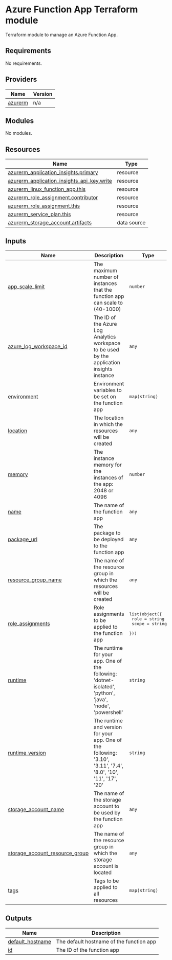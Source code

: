 # Azure Function App Terraform module

Terraform module to manage an Azure Function App.
<!-- BEGIN_TF_DOCS -->
## Requirements

No requirements.

## Providers

| Name | Version |
|------|---------|
| <a name="provider_azurerm"></a> [azurerm](#provider\_azurerm) | n/a |

## Modules

No modules.

## Resources

| Name | Type |
|------|------|
| [azurerm_application_insights.primary](https://registry.terraform.io/providers/hashicorp/azurerm/latest/docs/resources/application_insights) | resource |
| [azurerm_application_insights_api_key.write](https://registry.terraform.io/providers/hashicorp/azurerm/latest/docs/resources/application_insights_api_key) | resource |
| [azurerm_linux_function_app.this](https://registry.terraform.io/providers/hashicorp/azurerm/latest/docs/resources/linux_function_app) | resource |
| [azurerm_role_assignment.contributor](https://registry.terraform.io/providers/hashicorp/azurerm/latest/docs/resources/role_assignment) | resource |
| [azurerm_role_assignment.this](https://registry.terraform.io/providers/hashicorp/azurerm/latest/docs/resources/role_assignment) | resource |
| [azurerm_service_plan.this](https://registry.terraform.io/providers/hashicorp/azurerm/latest/docs/resources/service_plan) | resource |
| [azurerm_storage_account.artifacts](https://registry.terraform.io/providers/hashicorp/azurerm/latest/docs/data-sources/storage_account) | data source |

## Inputs

| Name | Description | Type | Default | Required |
|------|-------------|------|---------|:--------:|
| <a name="input_app_scale_limit"></a> [app\_scale\_limit](#input\_app\_scale\_limit) | The maximum number of instances that the function app can scale to (40-1000) | `number` | `100` | no |
| <a name="input_azure_log_workspace_id"></a> [azure\_log\_workspace\_id](#input\_azure\_log\_workspace\_id) | The ID of the Azure Log Analytics workspace to be used by the application insights instance | `any` | n/a | yes |
| <a name="input_environment"></a> [environment](#input\_environment) | Environment variables to be set on the function app | `map(string)` | `{}` | no |
| <a name="input_location"></a> [location](#input\_location) | The location in which the resources will be created | `any` | n/a | yes |
| <a name="input_memory"></a> [memory](#input\_memory) | The instance memory for the instances of the app: 2048 or 4096 | `number` | `2048` | no |
| <a name="input_name"></a> [name](#input\_name) | The name of the function app | `any` | n/a | yes |
| <a name="input_package_url"></a> [package\_url](#input\_package\_url) | The package to be deployed to the function app | `any` | n/a | yes |
| <a name="input_resource_group_name"></a> [resource\_group\_name](#input\_resource\_group\_name) | The name of the resource group in which the resources will be created | `any` | n/a | yes |
| <a name="input_role_assignments"></a> [role\_assignments](#input\_role\_assignments) | Role assignments to be applied to the function app | <pre>list(object({<br/>    role  = string<br/>    scope = string<br/>  }))</pre> | `[]` | no |
| <a name="input_runtime"></a> [runtime](#input\_runtime) | The runtime for your app. One of the following: 'dotnet-isolated', 'python', 'java', 'node', 'powershell' | `string` | `"node"` | no |
| <a name="input_runtime_version"></a> [runtime\_version](#input\_runtime\_version) | The runtime and version for your app. One of the following: '3.10', '3.11', '7.4', '8.0', '10', '11', '17', '20' | `string` | `"20"` | no |
| <a name="input_storage_account_name"></a> [storage\_account\_name](#input\_storage\_account\_name) | The name of the storage account to be used by the function app | `any` | n/a | yes |
| <a name="input_storage_account_resource_group"></a> [storage\_account\_resource\_group](#input\_storage\_account\_resource\_group) | The name of the resource group in which the storage account is located | `any` | n/a | yes |
| <a name="input_tags"></a> [tags](#input\_tags) | Tags to be applied to all resources | `map(string)` | `{}` | no |

## Outputs

| Name | Description |
|------|-------------|
| <a name="output_default_hostname"></a> [default\_hostname](#output\_default\_hostname) | The default hostname of the function app |
| <a name="output_id"></a> [id](#output\_id) | The ID of the function app |
<!-- END_TF_DOCS -->